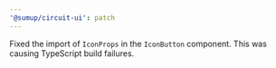 ```yaml
---
'@sumup/circuit-ui': patch
---
```


Fixed the import of `IconProps` in the `IconButton` component. This was causing TypeScript build failures.
